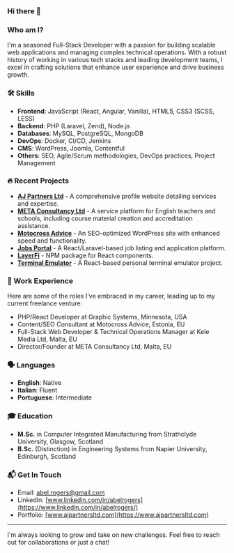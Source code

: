 ### Hi there 👋

### Who am I?

I'm a seasoned Full-Stack Developer with a passion for building scalable web applications and managing complex technical operations. With a robust history of working in various tech stacks and leading development teams, I excel in crafting solutions that enhance user experience and drive business growth.

### 🛠️ Skills

- **Frontend**: JavaScript (React, Angular, Vanilla), HTML5, CSS3 (SCSS, LESS)
- **Backend**: PHP (Laravel, Zend), Node.js
- **Databases**: MySQL, PostgreSQL, MongoDB
- **DevOps**: Docker, CI/CD, Jenkins
- **CMS**: WordPress, Joomla, Contentful
- **Others**: SEO, Agile/Scrum methodologies, DevOps practices, Project Management

### 🔥 Recent Projects

- **[AJ Partners Ltd](https://www.ajpartnersltd.com)** - A comprehensive profile website detailing services and expertise.
- **[META Consultancy Ltd](https://www.meta.mt)** - A service platform for English teachers and schools, including course material creation and accreditation assistance.
- **[Motocross Advice](https://www.motocrossadvice.com)** - An SEO-optimized WordPress site with enhanced speed and functionality.
- **[Jobs Portal](https://jobs.meta.mt)** - A React/Laravel-based job listing and application platform.
- **[LayerFi](https://layerfi.meta.mt)** - NPM package for React components.
- **[Terminal Emulator](https://abel.meta.mt)** - A React-based personal terminal emulator project.

### 💼 Work Experience

Here are some of the roles I've embraced in my career, leading up to my current freelance venture:

- PHP/React Developer at Graphic Systems, Minnesota, USA
- Content/SEO Consultant at Motocross Advice, Estonia, EU
- Full-Stack Web Developer & Technical Operations Manager at Kele Media Ltd, Malta, EU
- Director/Founder at META Consultancy Ltd, Malta, EU

### 🗣️ Languages

- **English**: Native
- **Italian**: Fluent
- **Portuguese**: Intermediate

### 🎓 Education

- **M.Sc.** in Computer Integrated Manufacturing from Strathclyde University, Glasgow, Scotland
- **B.Sc.** (Distinction) in Engineering Systems from Napier University, Edinburgh, Scotland

### 📬 Get In Touch

- Email: [abel.rogers@gmail.com](mailto:abel.rogers@gmail.com)
- LinkedIn: [www.linkedin.com/in/abelrogers](https://www.linkedin.com/in/abelrogers/)
- Portfolio: [www.ajpartnersltd.com](https://www.ajpartnersltd.com)

---

I'm always looking to grow and take on new challenges. Feel free to reach out for collaborations or just a chat!


<!--
**animasoul/animasoul** is a ✨ _special_ ✨ repository because its `README.md` (this file) appears on your GitHub profile.

Here are some ideas to get you started:

- 🔭 I’m currently working on ...
- 🌱 I’m currently learning ...
- 👯 I’m looking to collaborate on ...
- 🤔 I’m looking for help with ...
- 💬 Ask me about ...
- 📫 How to reach me: ...
- 😄 Pronouns: ...
- ⚡ Fun fact: ...
-->
